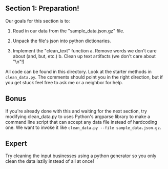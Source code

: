 Section 1: Preparation!
------------------------


Our goals for this section is to:

1. Read in our data from the "sample_data.json.gz" file.
2. Unpack the file's json into python dictionaries.

3. Implement the "clean_text" function
	a. Remove words we don't care about (and, but, etc.)
	b. Clean up text artifacts (we don't care about "\n"!)


All code can be found in this directory. Look at the starter methods in
`clean_data.py`. The comments should point you in the right direction, but if
you get stuck feel free to ask me or a neighbor for help.

Bonus
----------

If you're already done with this and waiting for the next section, try
modifying clean_data.py to uses Python's argparse library to make a command
line script that can accept any data file instead of hardcoding one. We want to
invoke it like `clean_data.py --file sample_data.json.gz`.

Expert
----------

Try cleaning the input businesses using a python generator so you only clean
the data lazily instead of all at once!

